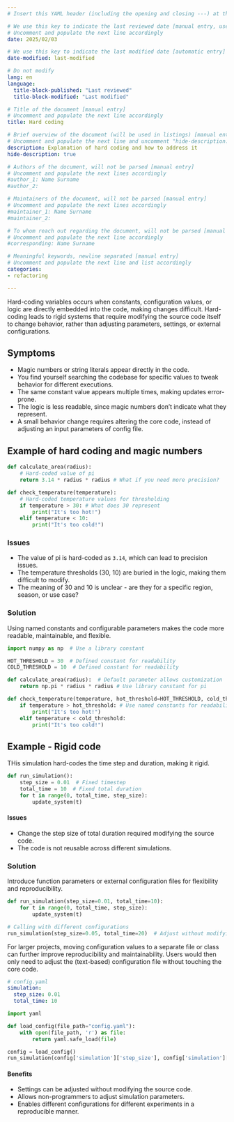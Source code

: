 ```yaml
---
# Insert this YAML header (including the opening and closing ---) at the beginning of the document and fill it out accordingly

# We use this key to indicate the last reviewed date [manual entry, use YYYY/MM/DD]
# Uncomment and populate the next line accordingly
date: 2025/02/03

# We use this key to indicate the last modified date [automatic entry]
date-modified: last-modified

# Do not modify
lang: en
language: 
  title-block-published: "Last reviewed"
  title-block-modified: "Last modified"

# Title of the document [manual entry]
# Uncomment and populate the next line accordingly
title: Hard coding

# Brief overview of the document (will be used in listings) [manual entry]
# Uncomment and populate the next line and uncomment "hide-description: true".
description: Explanation of hard coding and how to address it
hide-description: true

# Authors of the document, will not be parsed [manual entry]
# Uncomment and populate the next lines accordingly
#author_1: Name Surname
#author_2:

# Maintainers of the document, will not be parsed [manual entry]
# Uncomment and populate the next lines accordingly
#maintainer_1: Name Surname
#maintainer_2:

# To whom reach out regarding the document, will not be parsed [manual entry]
# Uncomment and populate the next line accordingly
#corresponding: Name Surname

# Meaningful keywords, newline separated [manual entry]
# Uncomment and populate the next line and list accordingly
categories: 
- refactoring 

---
```


Hard-coding variables occurs when constants, configuration values, or logic are directly embedded into the code, making changes difficult. Hard-coding leads to rigid systems that require modifying the source code itself to change behavior, rather than adjusting parameters, settings, or external configurations.

## Symptoms
- Magic numbers or string literals appear directly in the code.
- You find yourself searching the codebase for specific values to tweak behavior for different executions.
- The same constant value appears multiple times, making updates error-prone.
- The logic is less readable, since magic numbers don’t indicate what they represent.
- A small behavior change requires altering the core code, instead of adjusting an input parameters of config file.

## Example of hard coding and magic numbers
```python
def calculate_area(radius):
    # Hard-coded value of pi
    return 3.14 * radius * radius # What if you need more precision?

def check_temperature(temperature):
    # Hard-coded temperature values for thresholding
    if temperature > 30: # What does 30 represent
        print("It's too hot!")
    elif temperature < 10:
        print("It's too cold!")
```

### Issues
- The value of pi is hard-coded as `3.14`, which can lead to precision issues.
- The temperature thresholds (30, 10) are buried in the logic, making them difficult to modify.
- The meaning of 30 and 10 is unclear - are they for a specific region, season, or use case?


### Solution
Using named constants and configurable parameters makes the code more readable, maintainable, and flexible.

```python
import numpy as np  # Use a library constant

HOT_THRESHOLD = 30  # Defined constant for readability
COLD_THRESHOLD = 10  # Defined constant for readability

def calculate_area(radius):  # Default parameter allows customization
    return np.pi * radius * radius # Use library constant for pi

def check_temperature(temperature, hot_threshold=HOT_THRESHOLD, cold_threshold=COLD_THRESHOLD):
    if temperature > hot_threshold: # Use named constants for readability
        print("It's too hot!")
    elif temperature < cold_threshold:
        print("It's too cold!")
```

## Example - Rigid code
THis simulation hard-codes the time step and duration, making it rigid.

```python
def run_simulation():
    step_size = 0.01  # Fixed timestep
    total_time = 10  # Fixed total duration
    for t in range(0, total_time, step_size):
        update_system(t)

```

#### Issues
- Change the step size of total duration required modifying the source code.
- The code is not reusable across different simulations.

### Solution
Introduce function parameters or external configuration files for flexibility and reproducibility.

```python
def run_simulation(step_size=0.01, total_time=10):
    for t in range(0, total_time, step_size):
        update_system(t)

# Calling with different configurations
run_simulation(step_size=0.05, total_time=20)  # Adjust without modifying the underlying code
```

For larger projects, moving configuration values to a separate file or class can further improve reproducibility and maintainability. Users would then only need to adjust the (text-based) configuration file without touching the core code.

```yaml
# config.yaml
simulation:
  step_size: 0.01
  total_time: 10
```

```python
import yaml

def load_config(file_path="config.yaml"):
    with open(file_path, 'r') as file:
        return yaml.safe_load(file)

config = load_config()
run_simulation(config['simulation']['step_size'], config['simulation']['total_time'])
```

#### Benefits
- Settings can be adjusted without modifying the source code.
- Allows non-programmers to adjust simulation parameters.
- Enables different configurations for different experiments in a reproducible manner.
